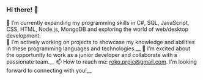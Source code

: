 ### Hi there! 👋

🌱 I’m currently expanding my programming skills in C#, SQL, JavaScript, CSS, HTML, Node.js, MongoDB and exploring the world of web/desktop development.</br>
🔭 I’m actively working on projects to showcase my knowledge and abilities in these programming languages and technologies.__
👯 I’m excited about the opportunity to work as a junior developer and collaborate with a passionate team.__
📫 How to reach me: roko.prpic@gmail.com. I'm looking forward to connecting with you!__
